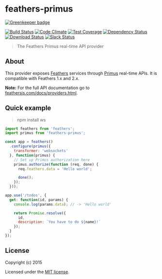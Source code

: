 # feathers-primus

[![Greenkeeper badge](https://badges.greenkeeper.io/feathersjs/feathers-primus.svg)](https://greenkeeper.io/)

[![Build Status](https://travis-ci.org/feathersjs/feathers-primus.png?branch=master)](https://travis-ci.org/feathersjs/feathers-primus)
[![Code Climate](https://codeclimate.com/github/feathersjs/feathers-primus/badges/gpa.svg)](https://codeclimate.com/github/feathersjs/feathers-primus)
[![Test Coverage](https://codeclimate.com/github/feathersjs/feathers-primus/badges/coverage.svg)](https://codeclimate.com/github/feathersjs/feathers-primus/coverage)
[![Dependency Status](https://img.shields.io/david/feathersjs/feathers-primus.svg?style=flat-square)](https://david-dm.org/feathersjs/feathers-primus)
[![Download Status](https://img.shields.io/npm/dm/feathers-primus.svg?style=flat-square)](https://www.npmjs.com/package/feathers-primus)
[![Slack Status](http://slack.feathersjs.com/badge.svg)](http://slack.feathersjs.com)

> The Feathers Primus real-time API provider

## About

This provider exposes [Feathers](http://feathersjs.com) services through [Primus](https://github.com/primus/primus) real-time APIs. It is compatible with Feathers 1.x and 2.x.

__Note:__ For the full API documentation go to [feathersjs.com/docs/providers.html](http://feathersjs.com/docs/providers.html).

## Quick example

> npm install ws

```js
import feathers from 'feathers';
import primus from 'feathers-primus';

const app = feathers()
  .configure(primus({
    transformer: 'websockets'
  }, function(primus) {
    // Set up Primus authorization here
    primus.authorize(function (req, done) {
      req.feathers.data = 'Hello world';

      done();
    });
  }));

app.use('/todos', {
  get: function(id, params) {
    console.log(params.data); // -> 'Hello world'

    return Promise.resolve({
      id,
      description: `You have to do ${name}!`
    });
  }
});
```

## License

Copyright (c) 2015

Licensed under the [MIT license](LICENSE).
